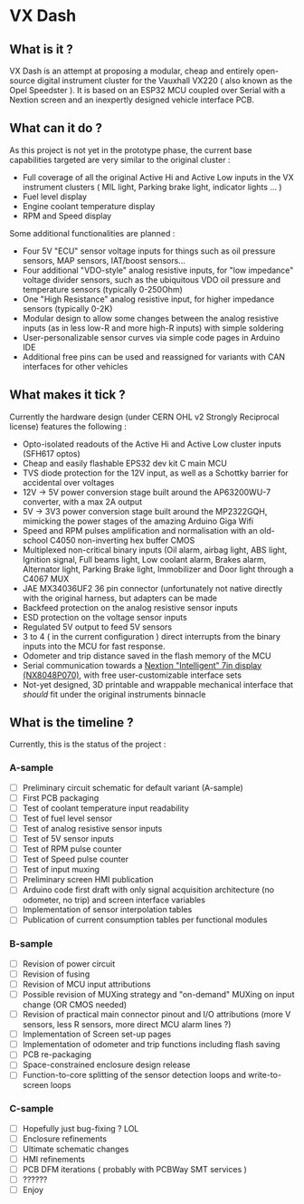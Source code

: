 # VX Dash
## What is it ?
VX Dash is an attempt at proposing a modular, cheap and entirely open-source digital instrument cluster for the Vauxhall VX220 ( also known as the Opel Speedster ). 
It is based on an ESP32 MCU coupled over Serial with a Nextion screen and an inexpertly designed vehicle interface PCB.
## What can it do ?
As this project is not yet in the prototype phase, the current base capabilities targeted are very similar to the original cluster :
 - Full coverage of all the original Active Hi and Active Low inputs in the VX instrument clusters ( MIL light, Parking brake light, indicator lights ... )
 - Fuel level display
 - Engine coolant temperature display 
 - RPM and Speed display
 
Some additional functionalities are planned :
 - Four 5V "ECU" sensor voltage inputs for things such as oil pressure sensors, MAP sensors, IAT/boost sensors...
 - Four additional "VDO-style" analog resistive inputs, for "low impedance" voltage divider sensors, such as the ubiquitous VDO oil pressure and temperature sensors (typically 0-250Ohm)
 - One "High Resistance" analog resistive input, for higher impedance sensors (typically 0-2K)
 - Modular design to allow some changes between the analog resistive inputs (as in less low-R and more high-R inputs) with simple soldering
 - User-personalizable sensor curves via simple code pages in Arduino IDE
 - Additional free pins can be used and reassigned for variants with CAN interfaces for other vehicles
 ## What makes it tick ?
 Currently the hardware design (under CERN OHL v2 Strongly Reciprocal license) features the following :
 - Opto-isolated readouts of the Active Hi and Active Low cluster inputs (SFH617 optos)
 - Cheap and easily flashable EPS32 dev kit C main MCU
 - TVS diode protection for the 12V input, as well as a Schottky barrier for accidental over voltages
 - 12V -> 5V power conversion stage built around the AP63200WU-7 converter, with a max 2A output
 - 5V -> 3V3 power conversion stage built around the MP2322GQH, mimicking the power stages of the amazing Arduino Giga Wifi
 - Speed and RPM pulses amplification and normalisation with an old-school C4050 non-inverting hex buffer CMOS
 - Multiplexed non-critical binary inputs (Oil alarm, airbag light, ABS light, Ignition signal, Full beams light, Low coolant alarm, Brakes alarm, Alternator light, Parking Brake light, Immobilizer and Door light through a C4067 MUX
 - JAE MX34036UF2 36 pin connector (unfortunately not native directly with the original harness, but adapters can be made
 - Backfeed protection on the analog resistive sensor inputs
 - ESD protection on the voltage sensor inputs
 - Regulated 5V output to feed 5V sensors
 - 3 to 4 ( in the current configuration ) direct interrupts from the binary inputs into the MCU for fast response.
 - Odometer and trip distance saved in the flash memory of the MCU
 - Serial communication towards a [Nextion "Intelligent" 7in display (NX8048P070)](https://nextion.tech/datasheets/NX8048P070-011R/), with free user-customizable interface sets
 - Not-yet designed, 3D printable and wrappable mechanical interface that *should* fit under the original instruments binnacle

## What is the timeline ?
Currently, this is the status of the project : 
### A-sample
 - [ ] Preliminary circuit schematic for default variant (A-sample)
 - [ ] First PCB packaging
 - [ ] Test of coolant temperature input readability
 - [ ] Test of fuel level sensor
 - [ ] Test of analog resistive sensor inputs
 - [ ] Test of 5V sensor inputs
 - [ ] Test of RPM pulse counter
 - [ ] Test of Speed pulse counter
 - [ ] Test of input muxing
 - [ ] Preliminary screen HMI publication
 - [ ] Arduino code first draft with only signal acquisition architecture (no odometer, no trip) and screen interface variables
 - [ ] Implementation of sensor interpolation tables
 - [ ] Publication of current consumption tables per functional modules
 ### B-sample
 - [ ] Revision of power circuit
 - [ ] Revision of fusing
 - [ ] Revision of MCU input attributions
 - [ ] Possible revision of MUXing strategy and "on-demand" MUXing on input change (OR CMOS needed)
 - [ ] Revision of practical main connector pinout and I/O attributions (more V sensors, less R sensors, more direct MCU alarm lines ?)
 - [ ] Implementation of Screen set-up pages
 - [ ] Implementation of odometer and trip functions including flash saving
 - [ ] PCB re-packaging
 - [ ] Space-constrained enclosure design release
 - [ ] Function-to-core splitting of the sensor detection loops and write-to-screen loops
 ### C-sample
 - [ ] Hopefully just bug-fixing ? LOL
 - [ ] Enclosure refinements
 - [ ] Ultimate schematic changes
 - [ ] HMI refinements
 - [ ] PCB DFM iterations ( probably with PCBWay SMT services )
 - [ ] ??????
 - [ ] Enjoy

